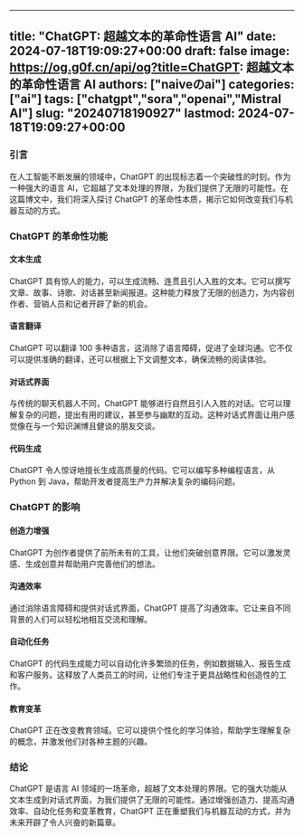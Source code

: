 
---
title: "ChatGPT: 超越文本的革命性语言 AI"
date: 2024-07-18T19:09:27+00:00
draft: false
image: https://og.g0f.cn/api/og?title=ChatGPT: 超越文本的革命性语言 AI
authors: ["naiveのai"]
categories: ["ai"]
tags: ["chatgpt","sora","openai","Mistral AI"]
slug: "20240718190927"
lastmod: 2024-07-18T19:09:27+00:00
---
### 引言

在人工智能不断发展的领域中，ChatGPT 的出现标志着一个突破性的时刻。作为一种强大的语言 AI，它超越了文本处理的界限，为我们提供了无限的可能性。在这篇博文中，我们将深入探讨 ChatGPT 的革命性本质，揭示它如何改变我们与机器互动的方式。

### ChatGPT 的革命性功能

#### 文本生成

ChatGPT 具有惊人的能力，可以生成流畅、连贯且引人入胜的文本。它可以撰写文章、故事、诗歌、对话甚至新闻报道。这种能力释放了无限的创造力，为内容创作者、营销人员和记者开辟了新的机会。

#### 语言翻译

ChatGPT 可以翻译 100 多种语言，这消除了语言障碍，促进了全球沟通。它不仅可以提供准确的翻译，还可以根据上下文调整文本，确保流畅的阅读体验。

#### 对话式界面

与传统的聊天机器人不同，ChatGPT 能够进行自然且引人入胜的对话。它可以理解复杂的问题，提出有用的建议，甚至参与幽默的互动。这种对话式界面让用户感觉像在与一个知识渊博且健谈的朋友交谈。

#### 代码生成

ChatGPT 令人惊讶地擅长生成高质量的代码。它可以编写多种编程语言，从 Python 到 Java，帮助开发者提高生产力并解决复杂的编码问题。

### ChatGPT 的影响

#### 创造力增强

ChatGPT 为创作者提供了前所未有的工具，让他们突破创意界限。它可以激发灵感、生成创意并帮助用户完善他们的想法。

#### 沟通效率

通过消除语言障碍和提供对话式界面，ChatGPT 提高了沟通效率。它让来自不同背景的人们可以轻松地相互交流和理解。

#### 自动化任务

ChatGPT 的代码生成能力可以自动化许多繁琐的任务，例如数据输入、报告生成和客户服务。这释放了人类员工的时间，让他们专注于更具战略性和创造性的工作。

#### 教育变革

ChatGPT 正在改变教育领域。它可以提供个性化的学习体验，帮助学生理解复杂的概念，并激发他们对各种主题的兴趣。

### 结论

ChatGPT 是语言 AI 领域的一场革命，超越了文本处理的界限。它的强大功能从文本生成到对话式界面，为我们提供了无限的可能性。通过增强创造力、提高沟通效率、自动化任务和变革教育，ChatGPT 正在重塑我们与机器互动的方式，并为未来开辟了令人兴奋的新篇章。